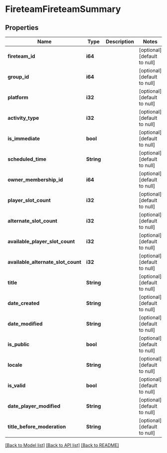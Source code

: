 # FireteamFireteamSummary

## Properties
Name | Type | Description | Notes
------------ | ------------- | ------------- | -------------
**fireteam_id** | **i64** |  | [optional] [default to null]
**group_id** | **i64** |  | [optional] [default to null]
**platform** | **i32** |  | [optional] [default to null]
**activity_type** | **i32** |  | [optional] [default to null]
**is_immediate** | **bool** |  | [optional] [default to null]
**scheduled_time** | **String** |  | [optional] [default to null]
**owner_membership_id** | **i64** |  | [optional] [default to null]
**player_slot_count** | **i32** |  | [optional] [default to null]
**alternate_slot_count** | **i32** |  | [optional] [default to null]
**available_player_slot_count** | **i32** |  | [optional] [default to null]
**available_alternate_slot_count** | **i32** |  | [optional] [default to null]
**title** | **String** |  | [optional] [default to null]
**date_created** | **String** |  | [optional] [default to null]
**date_modified** | **String** |  | [optional] [default to null]
**is_public** | **bool** |  | [optional] [default to null]
**locale** | **String** |  | [optional] [default to null]
**is_valid** | **bool** |  | [optional] [default to null]
**date_player_modified** | **String** |  | [optional] [default to null]
**title_before_moderation** | **String** |  | [optional] [default to null]

[[Back to Model list]](../README.md#documentation-for-models) [[Back to API list]](../README.md#documentation-for-api-endpoints) [[Back to README]](../README.md)


